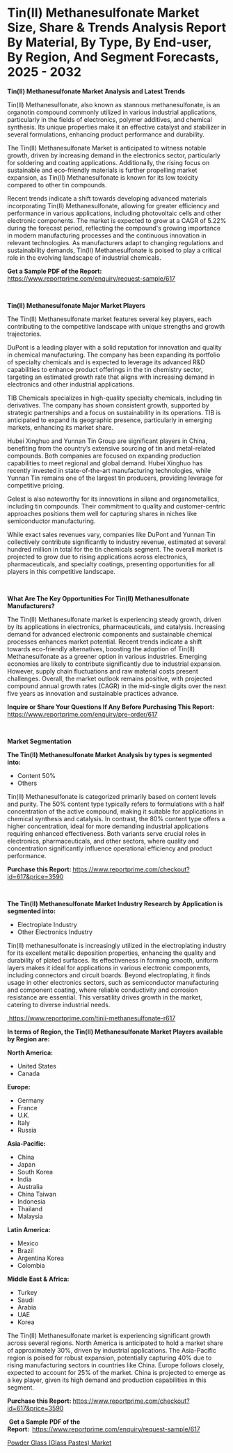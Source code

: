 <p><h1>Tin(II) Methanesulfonate Market Size, Share & Trends Analysis Report By Material, By Type, By End-user, By Region, And Segment Forecasts, 2025 - 2032</h1></p><p><strong>Tin(II) Methanesulfonate Market Analysis and Latest Trends</strong></p>
<p><p>Tin(II) Methanesulfonate, also known as stannous methanesulfonate, is an organotin compound commonly utilized in various industrial applications, particularly in the fields of electronics, polymer additives, and chemical synthesis. Its unique properties make it an effective catalyst and stabilizer in several formulations, enhancing product performance and durability.</p><p>The Tin(II) Methanesulfonate Market is anticipated to witness notable growth, driven by increasing demand in the electronics sector, particularly for soldering and coating applications. Additionally, the rising focus on sustainable and eco-friendly materials is further propelling market expansion, as Tin(II) Methanesulfonate is known for its low toxicity compared to other tin compounds.</p><p>Recent trends indicate a shift towards developing advanced materials incorporating Tin(II) Methanesulfonate, allowing for greater efficiency and performance in various applications, including photovoltaic cells and other electronic components. The market is expected to grow at a CAGR of 5.22% during the forecast period, reflecting the compound's growing importance in modern manufacturing processes and the continuous innovation in relevant technologies. As manufacturers adapt to changing regulations and sustainability demands, Tin(II) Methanesulfonate is poised to play a critical role in the evolving landscape of industrial chemicals.</p></p>
<p><strong>Get a Sample PDF of the Report:&nbsp;</strong> <a href="https://www.reportprime.com/enquiry/request-sample/617?utm_campaign=3065&utm_medium=2&utm_source=Github&utm_content=ia&utm_term=18032025&utm_id=tinii-methanesulfonate">https://www.reportprime.com/enquiry/request-sample/617</a></p>
<p>&nbsp;</p>
<p><strong>Tin(II) Methanesulfonate Major Market Players</strong></p>
<p><p>The Tin(II) Methanesulfonate market features several key players, each contributing to the competitive landscape with unique strengths and growth trajectories. </p><p>DuPont is a leading player with a solid reputation for innovation and quality in chemical manufacturing. The company has been expanding its portfolio of specialty chemicals and is expected to leverage its advanced R&D capabilities to enhance product offerings in the tin chemistry sector, targeting an estimated growth rate that aligns with increasing demand in electronics and other industrial applications.</p><p>TIB Chemicals specializes in high-quality specialty chemicals, including tin derivatives. The company has shown consistent growth, supported by strategic partnerships and a focus on sustainability in its operations. TIB is anticipated to expand its geographic presence, particularly in emerging markets, enhancing its market share.</p><p>Hubei Xinghuo and Yunnan Tin Group are significant players in China, benefiting from the country’s extensive sourcing of tin and metal-related compounds. Both companies are focused on expanding production capabilities to meet regional and global demand. Hubei Xinghuo has recently invested in state-of-the-art manufacturing technologies, while Yunnan Tin remains one of the largest tin producers, providing leverage for competitive pricing.</p><p>Gelest is also noteworthy for its innovations in silane and organometallics, including tin compounds. Their commitment to quality and customer-centric approaches positions them well for capturing shares in niches like semiconductor manufacturing.</p><p>While exact sales revenues vary, companies like DuPont and Yunnan Tin collectively contribute significantly to industry revenue, estimated at several hundred million in total for the tin chemicals segment. The overall market is projected to grow due to rising applications across electronics, pharmaceuticals, and specialty coatings, presenting opportunities for all players in this competitive landscape.</p></p>
<p>&nbsp;</p>
<p><strong>What Are The Key Opportunities For Tin(II) Methanesulfonate Manufacturers?</strong></p>
<p><p>The Tin(II) Methanesulfonate market is experiencing steady growth, driven by its applications in electronics, pharmaceuticals, and catalysis. Increasing demand for advanced electronic components and sustainable chemical processes enhances market potential. Recent trends indicate a shift towards eco-friendly alternatives, boosting the adoption of Tin(II) Methanesulfonate as a greener option in various industries. Emerging economies are likely to contribute significantly due to industrial expansion. However, supply chain fluctuations and raw material costs present challenges. Overall, the market outlook remains positive, with projected compound annual growth rates (CAGR) in the mid-single digits over the next five years as innovation and sustainable practices advance.</p></p>
<p><strong>Inquire or Share Your Questions If Any Before Purchasing This Report:</strong> <a href="https://www.reportprime.com/enquiry/pre-order/617?utm_campaign=3065&utm_medium=2&utm_source=Github&utm_content=ia&utm_term=18032025&utm_id=tinii-methanesulfonate">https://www.reportprime.com/enquiry/pre-order/617</a></p>
<p>&nbsp;</p>
<p><strong>Market Segmentation</strong></p>
<p><strong>The Tin(II) Methanesulfonate Market Analysis by types is segmented into:</strong></p>
<p><ul><li>Content 50%</li><li>Others</li></ul></p>
<p><p>Tin(II) Methanesulfonate is categorized primarily based on content levels and purity. The 50% content type typically refers to formulations with a half concentration of the active compound, making it suitable for applications in chemical synthesis and catalysis. In contrast, the 80% content type offers a higher concentration, ideal for more demanding industrial applications requiring enhanced effectiveness. Both variants serve crucial roles in electronics, pharmaceuticals, and other sectors, where quality and concentration significantly influence operational efficiency and product performance.</p></p>
<p><strong>Purchase this Report:&nbsp;</strong><a href="https://www.reportprime.com/checkout?id=617&price=3590&utm_campaign=3065&utm_medium=2&utm_source=Github&utm_content=ia&utm_term=18032025&utm_id=tinii-methanesulfonate">https://www.reportprime.com/checkout?id=617&price=3590</a></p>
<p>&nbsp;</p>
<p><strong>The Tin(II) Methanesulfonate Market Industry Research by Application is segmented into:</strong></p>
<p><ul><li>Electroplate Industry</li><li>Other Electronics Industry</li></ul></p>
<p><p>Tin(II) methanesulfonate is increasingly utilized in the electroplating industry for its excellent metallic deposition properties, enhancing the quality and durability of plated surfaces. Its effectiveness in forming smooth, uniform layers makes it ideal for applications in various electronic components, including connectors and circuit boards. Beyond electroplating, it finds usage in other electronics sectors, such as semiconductor manufacturing and component coating, where reliable conductivity and corrosion resistance are essential. This versatility drives growth in the market, catering to diverse industrial needs.</p></p>
<p><a href="https://www.reportprime.com/tinii-methanesulfonate-r617?utm_campaign=3065&utm_medium=2&utm_source=Github&utm_content=ia&utm_term=18032025&utm_id=tinii-methanesulfonate">&nbsp;https://www.reportprime.com/tinii-methanesulfonate-r617</a></p>
<p><strong>In terms of Region, the Tin(II) Methanesulfonate Market Players available by Region are:</strong></p>
<p>
    <p> <strong> North America: </strong>
        <ul>
            <li>United States</li>
            <li>Canada</li>
        </ul>
        </p> 
    <p> <strong> Europe: </strong>
        <ul>
            <li>Germany</li>
            <li>France</li>
            <li>U.K.</li>
            <li>Italy</li>
            <li>Russia</li>
        </ul>
        </p> 
    <p> <strong> Asia-Pacific: </strong>
        <ul>
            <li>China</li>
            <li>Japan</li>
            <li>South Korea</li>
            <li>India</li>
            <li>Australia</li>
            <li>China Taiwan</li>
            <li>Indonesia</li>
            <li>Thailand</li>
            <li>Malaysia</li>
        </ul>
        </p> 
    <p> <strong> Latin America: </strong>
        <ul>
            <li>Mexico</li>
            <li>Brazil</li>
            <li>Argentina Korea</li>
            <li>Colombia</li>
        </ul>
        </p> 
    <p> <strong> Middle East & Africa: </strong>
        <ul>
            <li>Turkey</li>
            <li>Saudi</li>
            <li>Arabia</li>
            <li>UAE</li>
            <li>Korea</li>
        </ul>
    </p>
    </p>
<p><p>The Tin(II) Methanesulfonate market is experiencing significant growth across several regions. North America is anticipated to hold a market share of approximately 30%, driven by industrial applications. The Asia-Pacific region is poised for robust expansion, potentially capturing 40% due to rising manufacturing sectors in countries like China. Europe follows closely, expected to account for 25% of the market. China is projected to emerge as a key player, given its high demand and production capabilities in this segment.</p></p>
<p><strong>Purchase this Report: </strong><a href="https://www.reportprime.com/checkout?id=617&price=3590&utm_campaign=3065&utm_medium=2&utm_source=Github&utm_content=ia&utm_term=18032025&utm_id=tinii-methanesulfonate">https://www.reportprime.com/checkout?id=617&price=3590</a></p>
<p>&nbsp;<strong>Get a Sample PDF of the Report:&nbsp;&nbsp;</strong><a href="https://www.reportprime.com/enquiry/request-sample/617?utm_campaign=3065&utm_medium=2&utm_source=Github&utm_content=ia&utm_term=18032025&utm_id=tinii-methanesulfonate">https://www.reportprime.com/enquiry/request-sample/617</a></p>
<p><strong></strong></p>
<p><p><a href="https://github.com/sapsaidamary/Market-Research-Report-List-1/blob/main/powder-glass-glass-pastes-market.md?utm_campaign=3065&utm_medium=2&utm_source=Github&utm_content=ia&utm_term=18032025&utm_id=tinii-methanesulfonate">Powder Glass (Glass Pastes) Market</a></p></p>